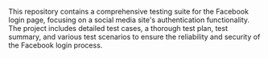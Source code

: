 This repository contains a comprehensive testing suite for the Facebook login page, focusing on a social media site's authentication functionality. The project includes detailed test cases, a thorough test plan, test summary, and various test scenarios to ensure the reliability and security of the Facebook login process.
